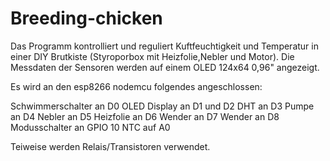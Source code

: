 # Breeding-chicken

Das Programm kontrolliert und reguliert Kuftfeuchtigkeit und Temperatur in einer DIY Brutkiste (Styroporbox mit Heizfolie,Nebler und Motor). Die Messdaten der Sensoren werden auf einem OLED 124x64 0,96" angezeigt.

Es wird an den esp8266 nodemcu folgendes angeschlossen:

Schwimmerschalter an D0
OLED Display an D1 und D2
DHT an D3
Pumpe an D4
Nebler an D5
Heizfolie an D6
Wender an D7
Wender an D8
Modusschalter an GPIO 10
NTC auf A0

Teiweise werden Relais/Transistoren verwendet.
